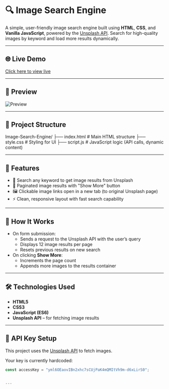 # 🔍 Image Search Engine

A simple, user-friendly image search engine built using **HTML**, **CSS**, and **Vanilla JavaScript**, powered by the [Unsplash API](https://unsplash.com/developers). Search for high-quality images by keyword and load more results dynamically.

---

## 🌐 Live Demo

[Click here to view live](#) <!-- Replace with actual link if deployed -->

---

## 📸 Preview

![Preview](preview.png) <!-- Optional: Add a screenshot of your project -->

---

## 📁 Project Structure

Image-Search-Engine/
├── index.html # Main HTML structure
├── style.css # Styling for UI
├── script.js # JavaScript logic (API calls, dynamic content)


---

## 🚀 Features

- 🔎 Search any keyword to get image results from Unsplash
- 📄 Paginated image results with "Show More" button
- 🖼️ Clickable image links open in a new tab (to original Unsplash page)
- ⚡ Clean, responsive layout with fast search capability

---

## 🧪 How It Works

- On form submission:
  - Sends a request to the Unsplash API with the user’s query
  - Displays 12 image results per page
  - Resets previous results on new search
- On clicking **Show More**:
  - Increments the page count
  - Appends more images to the results container

---

## 🛠️ Technologies Used

- **HTML5**  
- **CSS3**  
- **JavaScript (ES6)**  
- **Unsplash API** – for fetching image results

---

## 🔑 API Key Setup

This project uses the [Unsplash API](https://unsplash.com/developers) to fetch images.

Your key is currently hardcoded:

```js
const accessKey = "yml6OEaovIBn2xhc7sCUjPaK4mQMItVh9m-d6xLirS0";


---
